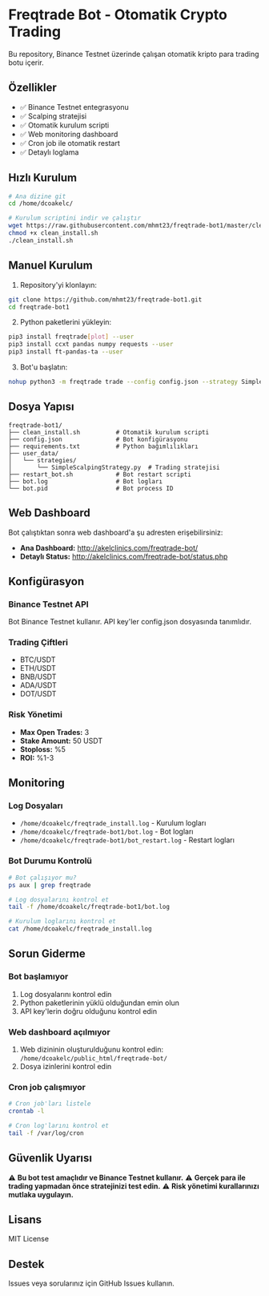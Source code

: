 # Freqtrade Bot - Otomatik Crypto Trading

Bu repository, Binance Testnet üzerinde çalışan otomatik kripto para trading botu içerir.

## Özellikler

- ✅ Binance Testnet entegrasyonu
- ✅ Scalping stratejisi
- ✅ Otomatik kurulum scripti
- ✅ Web monitoring dashboard
- ✅ Cron job ile otomatik restart
- ✅ Detaylı loglama

## Hızlı Kurulum

```bash
# Ana dizine git
cd /home/dcoakelc/

# Kurulum scriptini indir ve çalıştır
wget https://raw.githubusercontent.com/mhmt23/freqtrade-bot1/master/clean_install.sh
chmod +x clean_install.sh
./clean_install.sh
```

## Manuel Kurulum

1. Repository'yi klonlayın:
```bash
git clone https://github.com/mhmt23/freqtrade-bot1.git
cd freqtrade-bot1
```

2. Python paketlerini yükleyin:
```bash
pip3 install freqtrade[plot] --user
pip3 install ccxt pandas numpy requests --user
pip3 install ft-pandas-ta --user
```

3. Bot'u başlatın:
```bash
nohup python3 -m freqtrade trade --config config.json --strategy SimpleScalpingStrategy > bot.log 2>&1 &
```

## Dosya Yapısı

```
freqtrade-bot1/
├── clean_install.sh          # Otomatik kurulum scripti
├── config.json               # Bot konfigürasyonu
├── requirements.txt          # Python bağımlılıkları
├── user_data/
│   └── strategies/
│       └── SimpleScalpingStrategy.py  # Trading stratejisi
├── restart_bot.sh            # Bot restart scripti
├── bot.log                   # Bot logları
└── bot.pid                   # Bot process ID
```

## Web Dashboard

Bot çalıştıktan sonra web dashboard'a şu adresten erişebilirsiniz:
- **Ana Dashboard:** http://akelclinics.com/freqtrade-bot/
- **Detaylı Status:** http://akelclinics.com/freqtrade-bot/status.php

## Konfigürasyon

### Binance Testnet API
Bot Binance Testnet kullanır. API key'ler config.json dosyasında tanımlıdır.

### Trading Çiftleri
- BTC/USDT
- ETH/USDT
- BNB/USDT
- ADA/USDT
- DOT/USDT

### Risk Yönetimi
- **Max Open Trades:** 3
- **Stake Amount:** 50 USDT
- **Stoploss:** %5
- **ROI:** %1-3

## Monitoring

### Log Dosyaları
- `/home/dcoakelc/freqtrade_install.log` - Kurulum logları
- `/home/dcoakelc/freqtrade-bot1/bot.log` - Bot logları
- `/home/dcoakelc/freqtrade-bot1/bot_restart.log` - Restart logları

### Bot Durumu Kontrolü
```bash
# Bot çalışıyor mu?
ps aux | grep freqtrade

# Log dosyalarını kontrol et
tail -f /home/dcoakelc/freqtrade-bot1/bot.log

# Kurulum loglarını kontrol et
cat /home/dcoakelc/freqtrade_install.log
```

## Sorun Giderme

### Bot başlamıyor
1. Log dosyalarını kontrol edin
2. Python paketlerinin yüklü olduğundan emin olun
3. API key'lerin doğru olduğunu kontrol edin

### Web dashboard açılmıyor
1. Web dizininin oluşturulduğunu kontrol edin: `/home/dcoakelc/public_html/freqtrade-bot/`
2. Dosya izinlerini kontrol edin

### Cron job çalışmıyor
```bash
# Cron job'ları listele
crontab -l

# Cron log'larını kontrol et
tail -f /var/log/cron
```

## Güvenlik Uyarısı

⚠️ **Bu bot test amaçlıdır ve Binance Testnet kullanır.**
⚠️ **Gerçek para ile trading yapmadan önce stratejinizi test edin.**
⚠️ **Risk yönetimi kurallarınızı mutlaka uygulayın.**

## Lisans

MIT License

## Destek

Issues veya sorularınız için GitHub Issues kullanın.
